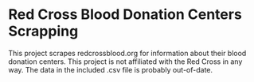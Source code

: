 Red Cross Blood Donation Centers Scrapping
==========================================

This project scrapes redcrossblood.org for information about their blood
donation centers. This project is not affiliated with the Red Cross in any
way. The data in the included .csv file is probably out-of-date.
